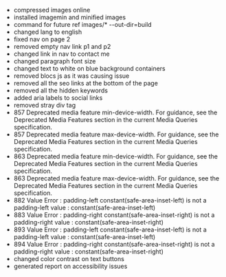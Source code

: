 * compressed images online
* installed imagemin and minified images 
* command for future ref images/* --out-dir=build
* changed lang to english
* fixed nav on page 2
* removed empty nav link p1 and p2
* changed link in nav to contact me
* changed paragraph font size
* changed text to white on blue background containers
* removed blocs js as it was causing issue
* removed all the seo links at the bottom of the page
* removed all the hidden keywords
* added aria labels to social links
* removed stray div tag
* 857		Deprecated media feature min-device-width. For guidance, see the Deprecated Media Features section in the current Media Queries specification.
* 857		Deprecated media feature max-device-width. For guidance, see the Deprecated Media Features section in the current Media Queries specification.
* 863		Deprecated media feature min-device-width. For guidance, see the Deprecated Media Features section in the current Media Queries specification.
* 863		Deprecated media feature max-device-width. For guidance, see the Deprecated Media Features section in the current Media Queries specification.
* 882		Value Error : padding-left constant(safe-area-inset-left) is not a padding-left value : constant(safe-area-inset-left)
* 883		Value Error : padding-right constant(safe-area-inset-right) is not a padding-right value : constant(safe-area-inset-right)
* 893		Value Error : padding-left constant(safe-area-inset-left) is not a padding-left value : constant(safe-area-inset-left)
* 894		Value Error : padding-right constant(safe-area-inset-right) is not a padding-right value : constant(safe-area-inset-right)
* changed color contrast on text buttons
* generated report on accessibility issues